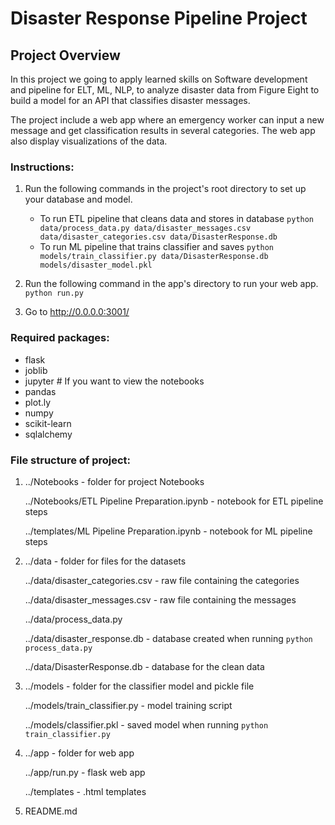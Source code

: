 # Disaster Response Pipeline Project

## Project Overview

In this project we going to apply learned skills on Software development and pipeline for ELT, ML, NLP, to analyze disaster data from Figure Eight to build a model for an API that classifies disaster messages. 

The project include a web app where an emergency worker can input a new message and get classification results in several categories. The web app also display visualizations of the data. 

### Instructions:
1. Run the following commands in the project's root directory to set up your database and model.

    - To run ETL pipeline that cleans data and stores in database
        `python data/process_data.py data/disaster_messages.csv data/disaster_categories.csv data/DisasterResponse.db`
    - To run ML pipeline that trains classifier and saves
        `python models/train_classifier.py data/DisasterResponse.db models/disaster_model.pkl`

2. Run the following command in the app's directory to run your web app.
    `python run.py`

3. Go to http://0.0.0.0:3001/

### Required packages:

- flask
- joblib
- jupyter # If you want to view the notebooks
- pandas
- plot.ly
- numpy
- scikit-learn
- sqlalchemy

### File structure of project:

1.  ../Notebooks - folder for project Notebooks

    ../Notebooks/ETL Pipeline Preparation.ipynb - notebook for ETL pipeline steps
    
    ../templates/ML Pipeline Preparation.ipynb - notebook for ML pipeline steps

    

2.  ../data - folder for files for the datasets

    ../data/disaster_categories.csv - raw file containing the categories
    
    ../data/disaster_messages.csv - raw file containing the messages
    
    ../data/process_data.py
    
    ../data/disaster_response.db - database created when running `python process_data.py`
    
    ../data/DisasterResponse.db - database for the clean data

    

3.  ../models - folder for the classifier model and pickle file

    ../models/train_classifier.py - model training script
    
    ../models/classifier.pkl - saved model when running `python train_classifier.py`



4.  ../app - folder for web app

    ../app/run.py - flask web app
    
    ../templates - .html templates


    

5.  README.md

